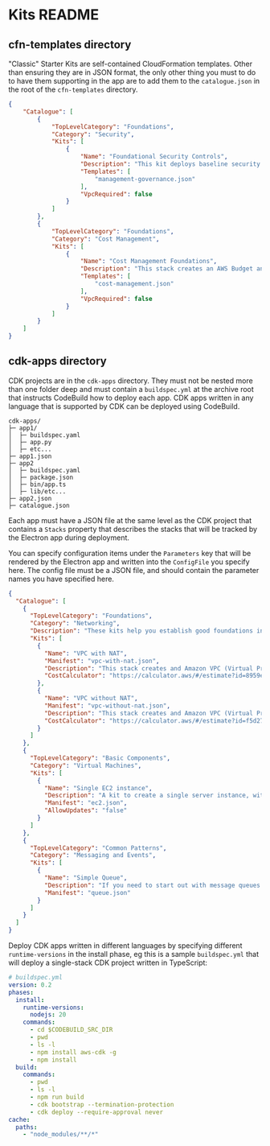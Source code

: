 # Kits README

## cfn-templates directory

"Classic" Starter Kits are self-contained CloudFormation templates. Other than ensuring they are in JSON format, the only other thing you must to do to have them supporting in the app are to add them to the `catalogue.json` in the root of the `cfn-templates` directory.

``` json
{
    "Catalogue": [
        {
            "TopLevelCategory": "Foundations",
            "Category": "Security",
            "Kits": [
                {
                    "Name": "Foundational Security Controls",
                    "Description": "This kit deploys baseline security controls in the account - Amazon GuardDuty, AWS Config and AWS CloudTrail.",
                    "Templates": [
                        "management-governance.json"
                    ],
                    "VpcRequired": false
                }
            ]
        },
        {
            "TopLevelCategory": "Foundations",
            "Category": "Cost Management",
            "Kits": [
                {
                    "Name": "Cost Management Foundations",
                    "Description": "This stack creates an AWS Budget and budget alert in the target account.",
                    "Templates": [
                        "cost-management.json"
                    ],
                    "VpcRequired": false
                }
            ]
        }
    ]
}
```

## cdk-apps directory

CDK projects are in the `cdk-apps` directory. They must not be nested more than one folder deep and must contain a `buildspec.yml` at the archive root that instructs CodeBuild how to deploy each app. CDK apps written in any language that is supported by CDK can be deployed using CodeBuild.

```
cdk-apps/
├─ app1/
│  ├─ buildspec.yaml
│  ├─ app.py
│  ├─ etc...
├─ app1.json
├─ app2
│  ├─ buildspec.yaml
│  ├─ package.json
│  ├─ bin/app.ts
│  ├─ lib/etc...
├─ app2.json
├─ catalogue.json
```

Each app must have a JSON file at the same level as the CDK project that contains a `Stacks` property that describes the stacks that will be tracked by the Electron app during deployment.

You can specify configuration items under the `Parameters` key that will be rendered by the Electron app and written into the `ConfigFile` you specify here. The config file must be a JSON file, and should contain the parameter names you have specified here.

``` json
{
  "Catalogue": [
    {
      "TopLevelCategory": "Foundations",
      "Category": "Networking",
      "Description": "These kits help you establish good foundations in an AWS Account. They include basic security and compliance tools, cost controls and network setup.",
      "Kits": [
        {
          "Name": "VPC with NAT",
          "Manifest": "vpc-with-nat.json",
          "Description": "This stack creates and Amazon VPC (Virtual Private Cloud) in the target account. A VPC is a pre-requisite for a range of other services you may want to create in this account, eg EC2 instances must be created in a VPC.<br>This VPC will create 3 public subnets and 3 private subnets. The public subnets will be accessible from the Internet via an Internet Gateway.<br>NAT Gateways enable outbound access to the Internet from the private subnets - add more than one to have multi-AZ resilience for NAT. ",
          "CostCalculator": "https://calculator.aws/#/estimate?id=8959e91d8c49f6c9ac695cb2dce398b032c4169b"
        },
        {
          "Name": "VPC without NAT",
          "Manifest": "vpc-without-nat.json",
          "Description": "This stack creates and Amazon VPC (Virtual Private Cloud) in the target account. A VPC is a pre-requisite for a range of other services you may want to create in this account, eg EC2 instances must be created in a VPC.<br>This VPC will create 3 public subnets and 3 private subnets. The public subnets will be accessible from the Internet via an Internet Gateway.",
          "CostCalculator": "https://calculator.aws/#/estimate?id=f5d27ea6e30b72437f63c27338f9315e3fd3a36e"
        }
      ]
    },
    {
      "TopLevelCategory": "Basic Components",
      "Category": "Virtual Machines",
      "Kits": [
        {
          "Name": "Single EC2 instance",
          "Description": "A kit to create a single server instance, with or without a DNS hostname and SSL certificate. Each unique server name you specify will be created in its own CloudFormation stack.",
          "Manifest": "ec2.json",
          "AllowUpdates": "false"
        }
      ]
    },
    {
      "TopLevelCategory": "Common Patterns",
      "Category": "Messaging and Events",
      "Kits": [
        {
          "Name": "Simple Queue",
          "Description": "If you need to start out with message queues and notifications, the kits you need are here.",
          "Manifest": "queue.json"
        }
      ]
    }
  ]
}
```
Deploy CDK apps written in different languages by specifying different `runtime-versions` in the install phase, eg this is a sample `buildspec.yml` that will deploy a single-stack CDK project written in TypeScript:

```yaml
# buildspec.yml
version: 0.2
phases:
  install:
    runtime-versions:
      nodejs: 20
    commands:
      - cd $CODEBUILD_SRC_DIR
      - pwd
      - ls -l
      - npm install aws-cdk -g
      - npm install
  build:
    commands:
      - pwd
      - ls -l
      - npm run build
      - cdk bootstrap --termination-protection
      - cdk deploy --require-approval never
cache:
  paths:
    - "node_modules/**/*"

```
